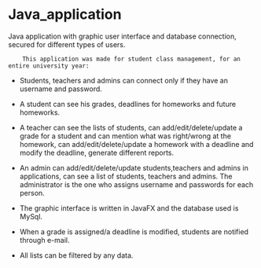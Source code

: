 # Java_application
Java application with graphic user interface and database connection, secured for different types of users. 

        This application was made for student class management, for an entire university year:
   
   - Students, teachers and admins can connect only if they have an username and password. 
   
   - A student can see his grades, deadlines for homeworks and future homeworks.
   
   - A teacher can see the lists of students, can add/edit/delete/update a grade for a student and can mention what was right/wrong at the homework, can add/edit/delete/update a homework with a deadline and modify the deadline, generate different reports.
   
   - An admin can add/edit/delete/update students,teachers and admins in applications, can see a list of students, teachers and admins. The administrator is the one who assigns username and passwords for each person. 
   
   - The graphic interface is written in JavaFX and the database used is MySql.
   
   - When a grade is assigned/a deadline is modified, students are notified through e-mail.
   
   - All lists can be filtered by any data.



